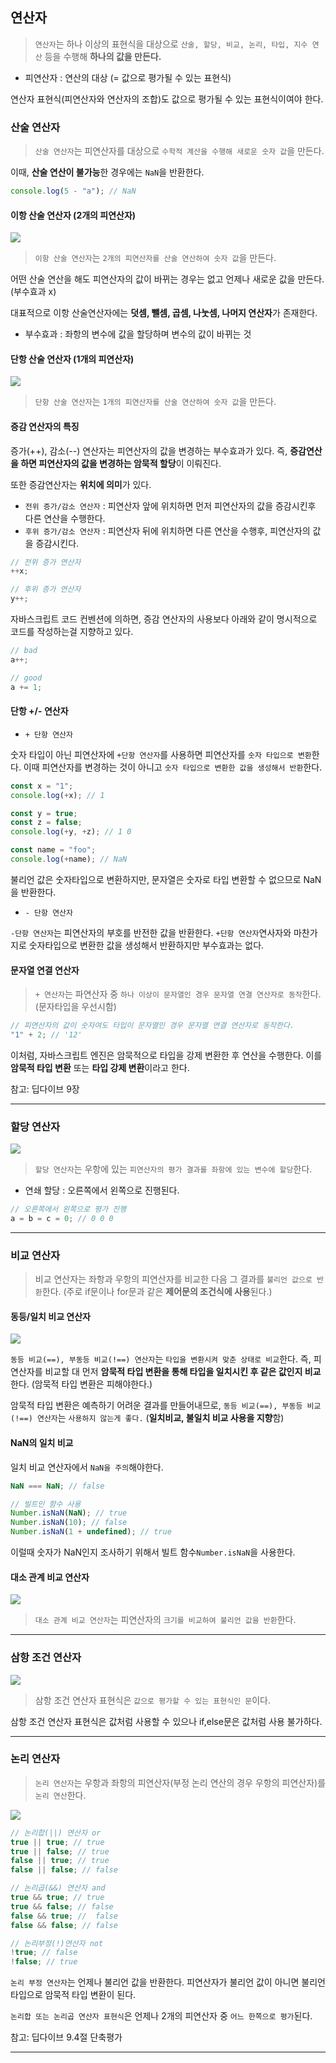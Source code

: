 ## 연산자

> `연산자`는 하나 이상의 표현식을 대상으로 `산술, 할당, 비교, 논리, 타입, 지수 연산` 등을 수행해 **하나의 값을 만든다.**

- 피연산자 : 연산의 대상 (= 값으로 평가될 수 있는 표현식)

연산자 표현식(피연산자와 연산자의 조합)도 값으로 평가될 수 있는 표현식이여야 한다.

### 산술 연산자

> `산술 연산자`는 피연산자를 대상으로 `수학적 계산을 수행해 새로운 숫자 값`을 만든다.

이때, **산술 연산이 불가능**한 경우에는 `NaN`을 반환한다.

```js
console.log(5 - "a"); // NaN
```

#### 이항 산술 연산자 (2개의 피연산자)

![](https://velog.velcdn.com/images/ninto_2/post/cef165cc-06af-4ab0-9e19-b7bd52e479f4/image.png)

> `이항 산술 연산자`는 `2개의 피연산자를 산술 연산하여 숫자 값`을 만든다.

어떤 산술 연산을 해도 피연산자의 값이 바뀌는 경우는 없고 언제나 새로운 값을 만든다. (부수효과 x)

대표적으로 이항 산술연산자에는 **덧셈, 뺄셈, 곱셈, 나눗셈, 나머지 연산자**가 존재한다.

- 부수효과 : 좌항의 변수에 값을 할당하며 변수의 값이 바뀌는 것

#### 단항 산술 연산자 (1개의 피연산자)

![](https://velog.velcdn.com/images/ninto_2/post/de5d5998-67d2-4670-871f-5d1ad7d38d23/image.png)

> `단항 산술 연산자`는 `1개의 피연산자를 산술 연산하여 숫자 값`을 만든다.

#### 증감 연산자의 특징

증가(++), 감소(--) 연산자는 피연산자의 값을 변경하는 부수효과가 있다.
즉, **증감연산을 하면 피연산자의 값을 변경하는 암묵적 할당**이 이뤄진다.

또한 증감연산자는 **위치에 의미**가 있다.

- `전위 증가/감소 연산자` : 피연산자 앞에 위치하면 먼저 피연산자의 값을 증감시킨후 다른 연산을 수행한다.
- `후위 증가/감소 연산자` : 피연산자 뒤에 위치하면 다른 연산을 수행후, 피연산자의 값을 증감시킨다.

```js
// 전위 증가 연산자
++x;

// 후위 증가 연산자
y++;
```

자바스크립트 코드 컨벤션에 의하면, 증감 연산자의 사용보다 아래와 같이 명시적으로 코드를 작성하는걸 지향하고 있다.

```js
// bad
a++;

// good
a += 1;
```

#### 단항 +/- 연산자

- `+ 단항 연산자`

숫자 타입이 아닌 피연산자에 `+단항 연산자`를 사용하면 피연산자를 `숫자 타입으로 변환`한다.
이때 피연산자를 변경하는 것이 아니고 `숫자 타입으로 변환한 값을 생성해서 반환`한다.

```js
const x = "1";
console.log(+x); // 1

const y = true;
const z = false;
console.log(+y, +z); // 1 0

const name = "foo";
console.log(+name); // NaN
```

불리언 값은 숫자타입으로 변환하지만, 문자열은 숫자로 타입 변환할 수 없으므로 NaN을 반환한다.

- `- 단항 연산자`

`-단항 연산자`는 피연산자의 부호를 반전한 값을 반환한다.
`+단항 연산자`연사자와 마찬가지로 숫자타입으로 변환한 값을 생성해서 반환하지만 부수효과는 없다.

#### 문자열 연결 연산자

> `+ 연산자`는 파연산자 중 `하나 이상이 문자열인 경우 문자열 연결 연산자로 동작`한다. (문자타입을 우선시함)

```js
// 피연산자의 값이 숫자여도 타입이 문자열인 경우 문자열 연결 연산자로 동작한다.
"1" + 2; // '12'
```

이처럼, 자바스크립트 엔진은 암묵적으로 타입을 강제 변환한 후 연산을 수행한다.
이를 **암묵적 타입 변환** 또는 **타입 강제 변환**이라고 한다.

참고: 딥다이브 9장

---

### 할당 연산자

![](https://velog.velcdn.com/images/ninto_2/post/0580502c-4939-4fb5-ba9e-fd728af88f5a/image.png)

> `할당 연산자`는 우항에 있는 `피연산자의 평가 결과를 좌항에 있는 변수에 할당`한다.

- 연쇄 할당 : 오른쪽에서 왼쪽으로 진행된다.

```js
// 오른쪽에서 왼쪽으로 평가 진행
a = b = c = 0; // 0 0 0
```

---

### 비교 연산자

> 비교 연산자는 좌항과 우항의 피연산자를 비교한 다음 그 결과를 `불리언 값으로 반환`한다.
> (주로 if문이나 for문과 같은 **제어문의 조건식에 사용**된다.)

#### 동등/일치 비교 연산자

![](https://velog.velcdn.com/images/ninto_2/post/6c5b0580-9431-4d8e-837b-fbc400a066c3/image.png)

`동등 비교(==), 부동등 비교(!==) 연산자`는 `타입을 변환시켜 맞춘 상태로 비교`한다.
즉, 피연산자를 비교할 대 먼저 **암묵적 타입 변환을 통해 타입을 일치시킨 후 같은 값인지 비교**한다. (암묵적 타입 변환은 피해야한다.)

암묵적 타입 변환은 예측하기 어려운 결과를 만들어내므로, `동등 비교(==), 부동등 비교(!==) 연산자`는 `사용하지 않는게 좋다.` (**일치비교, 불일치 비교 사용을 지향**함)

#### NaN의 일치 비교

일치 비교 연산자에서 `NaN을 주의`해야한다.

```js
NaN === NaN; // false

// 빌트인 함수 사용
Number.isNaN(NaN); // true
Number.isNaN(10); // false
Number.isNaN(1 + undefined); // true
```

이럴때 숫자가 NaN인지 조사하기 위해서 빌트 함수`Number.isNaN`을 사용한다.

#### 대소 관계 비교 연산자

![](https://velog.velcdn.com/images/ninto_2/post/40d9c385-ef17-445c-9a51-388a07272867/image.png)

> `대소 관계 비교 연산자`는 피연산자의 `크기를 비교하여 불리언 값을 반환`한다.

---

### 삼항 조건 연산자

![](https://velog.velcdn.com/images/ninto_2/post/d5665c0b-e9d0-4519-890f-ae756ff567a9/image.png)

> 삼항 조건 연산자 표현식은 `값으로 평가할 수 있는 표현식인 문`이다.

삼항 조건 연산자 표현식은 값처럼 사용할 수 있으나 if,else문은 값처럼 사용 불가하다.

---

### 논리 연산자

> `논리 연산자`는 우항과 좌항의 피연산자(부정 논리 연산의 경우 우항의 피연산자)를 `논리 연산`한다.

![](https://velog.velcdn.com/images/ninto_2/post/64ed2729-2e01-4a67-84ca-bf13ad914e4f/image.png)

```js
// 논리합(||) 연산자 or
true || true; // true
true || false; // true
false || true; // true
false || false; // false

// 논리곱(&&) 연산자 and
true && true; // true
true && false; // false
false && true; //  false
false && false; // false

// 논리부정(!)연산자 not
!true; // false
!false; // true
```

`논리 부정 연산자`는 언제나 불리언 값을 반환한다.
피연산자가 불리언 값이 아니면 불리언 타입으로 암묵적 타입 변환이 된다.

`논리합 또는 논리곱 연산자 표현식`은 언제나 2개의 피연산자 중 `어느 한쪽으로 평가`된다.

참고: 딥다이브 9.4절 단축평가

---
